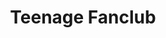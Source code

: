 ---
title: "Teenage Fanclub"
summary: "Scottish indie rock band formed in 1989."
image: "teenage-fanclub.jpg"
---